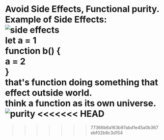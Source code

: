 Avoid Side Effects, Functional purity.
<br>
Example of Side Effects:
<br>
![side effects](https://user-images.githubusercontent.com/71943838/106363749-08762180-635d-11eb-8d71-e7e71a79fdcf.png)
<br>
let a = 1
<br>
function b() {
<br>
    a = 2
<br>
}
<br>
that's function doing something that effect outside world.
<br>
think a function as its own universe.
<br>
![purity](https://user-images.githubusercontent.com/71943838/106363778-2e9bc180-635d-11eb-8015-f047c7bcfef1.png)
<<<<<<< HEAD
=======

>>>>>>> 77366b6a163b97abd1e45a0b367ebf02b8c3d154
